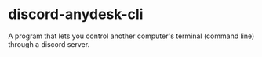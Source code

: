# discord-anydesk-cli
A program that lets you control another computer's terminal (command line) through a discord server.

